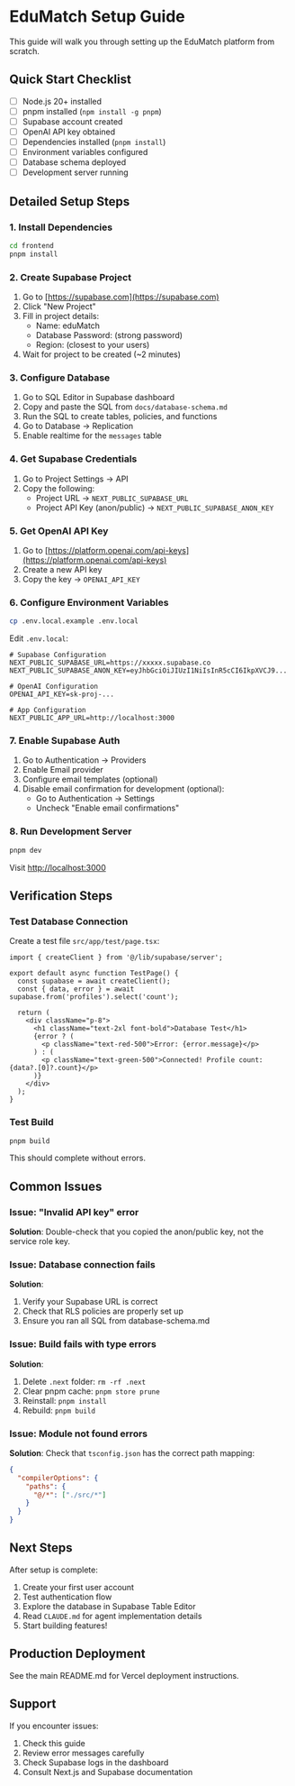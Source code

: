 # EduMatch Setup Guide

This guide will walk you through setting up the EduMatch platform from scratch.

## Quick Start Checklist

- [ ] Node.js 20+ installed
- [ ] pnpm installed (`npm install -g pnpm`)
- [ ] Supabase account created
- [ ] OpenAI API key obtained
- [ ] Dependencies installed (`pnpm install`)
- [ ] Environment variables configured
- [ ] Database schema deployed
- [ ] Development server running

## Detailed Setup Steps

### 1. Install Dependencies

```bash
cd frontend
pnpm install
```

### 2. Create Supabase Project

1. Go to [https://supabase.com](https://supabase.com)
2. Click "New Project"
3. Fill in project details:
   - Name: eduMatch
   - Database Password: (strong password)
   - Region: (closest to your users)
4. Wait for project to be created (~2 minutes)

### 3. Configure Database

1. Go to SQL Editor in Supabase dashboard
2. Copy and paste the SQL from `docs/database-schema.md`
3. Run the SQL to create tables, policies, and functions
4. Go to Database → Replication
5. Enable realtime for the `messages` table

### 4. Get Supabase Credentials

1. Go to Project Settings → API
2. Copy the following:
   - Project URL → `NEXT_PUBLIC_SUPABASE_URL`
   - Project API Key (anon/public) → `NEXT_PUBLIC_SUPABASE_ANON_KEY`

### 5. Get OpenAI API Key

1. Go to [https://platform.openai.com/api-keys](https://platform.openai.com/api-keys)
2. Create a new API key
3. Copy the key → `OPENAI_API_KEY`

### 6. Configure Environment Variables

```bash
cp .env.local.example .env.local
```

Edit `.env.local`:

```env
# Supabase Configuration
NEXT_PUBLIC_SUPABASE_URL=https://xxxxx.supabase.co
NEXT_PUBLIC_SUPABASE_ANON_KEY=eyJhbGciOiJIUzI1NiIsInR5cCI6IkpXVCJ9...

# OpenAI Configuration
OPENAI_API_KEY=sk-proj-...

# App Configuration
NEXT_PUBLIC_APP_URL=http://localhost:3000
```

### 7. Enable Supabase Auth

1. Go to Authentication → Providers
2. Enable Email provider
3. Configure email templates (optional)
4. Disable email confirmation for development (optional):
   - Go to Authentication → Settings
   - Uncheck "Enable email confirmations"

### 8. Run Development Server

```bash
pnpm dev
```

Visit [http://localhost:3000](http://localhost:3000)

## Verification Steps

### Test Database Connection

Create a test file `src/app/test/page.tsx`:

```tsx
import { createClient } from '@/lib/supabase/server';

export default async function TestPage() {
  const supabase = await createClient();
  const { data, error } = await supabase.from('profiles').select('count');

  return (
    <div className="p-8">
      <h1 className="text-2xl font-bold">Database Test</h1>
      {error ? (
        <p className="text-red-500">Error: {error.message}</p>
      ) : (
        <p className="text-green-500">Connected! Profile count: {data?.[0]?.count}</p>
      )}
    </div>
  );
}
```

### Test Build

```bash
pnpm build
```

This should complete without errors.

## Common Issues

### Issue: "Invalid API key" error

**Solution**: Double-check that you copied the anon/public key, not the service role key.

### Issue: Database connection fails

**Solution**:
1. Verify your Supabase URL is correct
2. Check that RLS policies are properly set up
3. Ensure you ran all SQL from database-schema.md

### Issue: Build fails with type errors

**Solution**:
1. Delete `.next` folder: `rm -rf .next`
2. Clear pnpm cache: `pnpm store prune`
3. Reinstall: `pnpm install`
4. Rebuild: `pnpm build`

### Issue: Module not found errors

**Solution**: Check that `tsconfig.json` has the correct path mapping:
```json
{
  "compilerOptions": {
    "paths": {
      "@/*": ["./src/*"]
    }
  }
}
```

## Next Steps

After setup is complete:

1. Create your first user account
2. Test authentication flow
3. Explore the database in Supabase Table Editor
4. Read `CLAUDE.md` for agent implementation details
5. Start building features!

## Production Deployment

See the main README.md for Vercel deployment instructions.

## Support

If you encounter issues:
1. Check this guide
2. Review error messages carefully
3. Check Supabase logs in the dashboard
4. Consult Next.js and Supabase documentation
